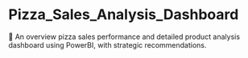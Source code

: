 # Pizza_Sales_Analysis_Dashboard
🍕 An overview pizza sales performance and detailed product analysis dashboard using PowerBI, with strategic recommendations.
